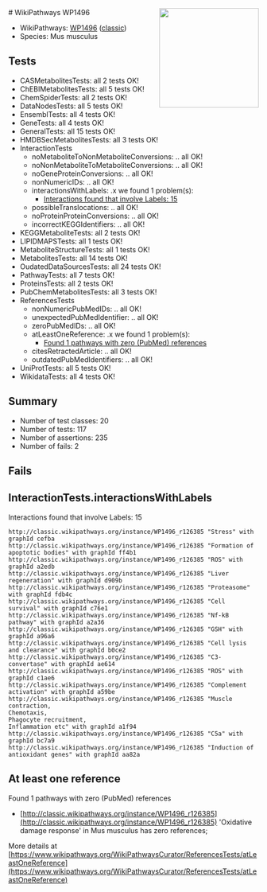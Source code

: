 <img style="float: right; width: 200px" src="https://upload.wikimedia.org/wikipedia/commons/thumb/8/83/Wplogo_with_text_500.png/640px-Wplogo_with_text_500.png" />
# WikiPathways WP1496

* WikiPathways: [WP1496](https://wikipathways.org/pathways/WP1496) ([classic](https://classic.wikipathways.org/instance/WP1496))
* Species: Mus musculus
## Tests
* CASMetabolitesTests: all 2 tests OK!
* ChEBIMetabolitesTests: all 5 tests OK!
* ChemSpiderTests: all 2 tests OK!
* DataNodesTests: all 5 tests OK!
* EnsemblTests: all 4 tests OK!
* GeneTests: all 4 tests OK!
* GeneralTests: all 15 tests OK!
* HMDBSecMetabolitesTests: all 3 tests OK!
* InteractionTests
    * noMetaboliteToNonMetaboliteConversions: .. all OK!
    * noNonMetaboliteToMetaboliteConversions: .. all OK!
    * noGeneProteinConversions: .. all OK!
    * nonNumericIDs: .. all OK!
    * interactionsWithLabels: .x we found 1 problem(s):
        * [Interactions found that involve Labels: 15](#fe97a8bd)
    * possibleTranslocations: .. all OK!
    * noProteinProteinConversions: .. all OK!
    * incorrectKEGGIdentifiers: .. all OK!
* KEGGMetaboliteTests: all 2 tests OK!
* LIPIDMAPSTests: all 1 tests OK!
* MetaboliteStructureTests: all 1 tests OK!
* MetabolitesTests: all 14 tests OK!
* OudatedDataSourcesTests: all 24 tests OK!
* PathwayTests: all 7 tests OK!
* ProteinsTests: all 2 tests OK!
* PubChemMetabolitesTests: all 3 tests OK!
* ReferencesTests
    * nonNumericPubMedIDs: .. all OK!
    * unexpectedPubMedIdentifier: .. all OK!
    * zeroPubMedIDs: .. all OK!
    * atLeastOneReference: .x we found 1 problem(s):
        * [Found 1 pathways with zero (PubMed) references](#d0a459f0)
    * citesRetractedArticle: .. all OK!
    * outdatedPubMedIdentifiers: .. all OK!
* UniProtTests: all 5 tests OK!
* WikidataTests: all 4 tests OK!


## Summary

* Number of test classes: 20
* Number of tests: 117
* Number of assertions: 235
* Number of fails: 2

## Fails

<a name="fe97a8bd" />

## InteractionTests.interactionsWithLabels

Interactions found that involve Labels: 15
```
http://classic.wikipathways.org/instance/WP1496_r126385 "Stress" with graphId cefba
http://classic.wikipathways.org/instance/WP1496_r126385 "Formation of apoptotic bodies" with graphId ff4b1
http://classic.wikipathways.org/instance/WP1496_r126385 "ROS" with graphId a2edb
http://classic.wikipathways.org/instance/WP1496_r126385 "Liver regeneration" with graphId d909b
http://classic.wikipathways.org/instance/WP1496_r126385 "Proteasome" with graphId fdb4c
http://classic.wikipathways.org/instance/WP1496_r126385 "Cell survival" with graphId c76e1
http://classic.wikipathways.org/instance/WP1496_r126385 "Nf-kB pathway" with graphId a2a36
http://classic.wikipathways.org/instance/WP1496_r126385 "GSH" with graphId a96a6
http://classic.wikipathways.org/instance/WP1496_r126385 "Cell lysis and clearance" with graphId b0ce2
http://classic.wikipathways.org/instance/WP1496_r126385 "C3-convertase" with graphId ae614
http://classic.wikipathways.org/instance/WP1496_r126385 "ROS" with graphId c1ae6
http://classic.wikipathways.org/instance/WP1496_r126385 "Complement activation" with graphId a59be
http://classic.wikipathways.org/instance/WP1496_r126385 "Muscle contraction,
Chemotaxis,
Phagocyte recruitment,
Inflammation etc" with graphId a1f94
http://classic.wikipathways.org/instance/WP1496_r126385 "C5a" with graphId bc7a9
http://classic.wikipathways.org/instance/WP1496_r126385 "Induction of antioxidant genes" with graphId aa82a
```

<a name="d0a459f0" />

## At least one reference

Found 1 pathways with zero (PubMed) references

* [http://classic.wikipathways.org/instance/WP1496_r126385](http://classic.wikipathways.org/instance/WP1496_r126385) 'Oxidative damage response' in Mus musculus has zero references; 


More details at [https://www.wikipathways.org/WikiPathwaysCurator/ReferencesTests/atLeastOneReference](https://www.wikipathways.org/WikiPathwaysCurator/ReferencesTests/atLeastOneReference)

